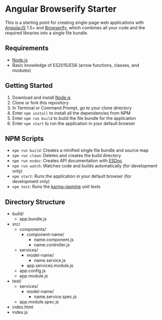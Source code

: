 # Angular Browserify Starter
This is a starting point for creating single-page web applications with [AngularJS](https://angularjs.org) 1.5+ and [Browserify](http://browserify.org), which combines all your code and the required libraries into a single file bundle.

## Requirements
* [Node.js](https://nodejs.org)
* Basic knowledge of ES2015/ES6 (arrow functions, classes, and modules)

## Getting Started
1. Download and install [Node.js](https://nodejs.org)
2. Clone or fork this repository
3. In Terminal or Command Prompt, go to your clone directory
4. Enter `npm install` to install all the dependencies from NPM
5. Enter `npm run build` to build the file bundle for the application
6. Enter `npm start` to run the application in your default browser

## NPM Scripts
* `npm run build`: Creates a minified single file bundle and source map
* `npm run clean`: Deletes and creates the build directory
* `npm run esdoc`: Creates API documentation with [ESDoc](https://esdoc.org)
* `npm run watch`: Watches code and builds automatically (for development only)
* `npm start`: Runs the application in your default browser (for development only)
* `npm test`: Runs the [karma-jasmine](https://www.npmjs.com/package/karma-jasmine) unit tests

## Directory Structure
* build/
	* app.bundle.js
* src/
	* components/
		* component-name/
			* name.component.js
			* name.controller.js
	* services/
		* model-name/
			* name.service.js
		* app.services.module.js
	* app.config.js
	* app.module.js
* test/
	* services/
		* model-name/
			* name.service.spec.js
	* app.module.spec.js
* index.html
* index.js
